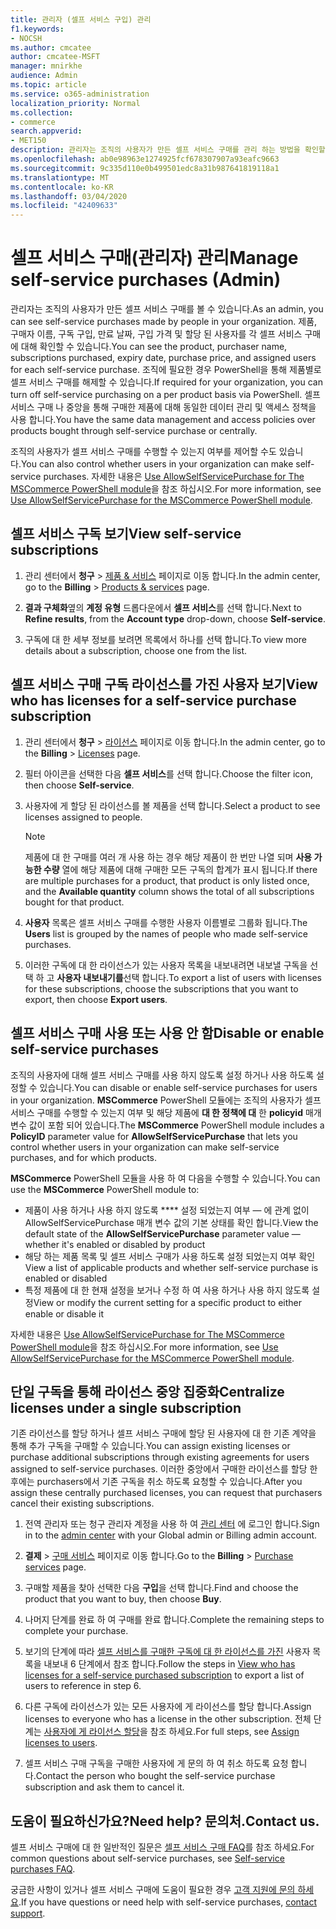 ```yaml
---
title: 관리자 (셀프 서비스 구입) 관리
f1.keywords:
- NOCSH
ms.author: cmcatee
author: cmcatee-MSFT
manager: mnirkhe
audience: Admin
ms.topic: article
ms.service: o365-administration
localization_priority: Normal
ms.collection:
- commerce
search.appverid:
- MET150
description: 관리자는 조직의 사용자가 만든 셀프 서비스 구매를 관리 하는 방법을 확인할 수 있습니다.
ms.openlocfilehash: ab0e98963e1274925fcf678307907a93eafc9663
ms.sourcegitcommit: 9c335d110e0b499501edc8a31b987641819118a1
ms.translationtype: MT
ms.contentlocale: ko-KR
ms.lasthandoff: 03/04/2020
ms.locfileid: "42409633"
---
```

# <a name="manage-self-service-purchases-admin"></a><span data-ttu-id="2da6b-103">셀프 서비스 구매(관리자) 관리</span><span class="sxs-lookup"><span data-stu-id="2da6b-103">Manage self-service purchases (Admin)</span></span>

<span data-ttu-id="2da6b-104">관리자는 조직의 사용자가 만든 셀프 서비스 구매를 볼 수 있습니다.</span><span class="sxs-lookup"><span data-stu-id="2da6b-104">As an admin, you can see self-service purchases made by people in your organization.</span></span> <span data-ttu-id="2da6b-105">제품, 구매자 이름, 구독 구입, 만료 날짜, 구입 가격 및 할당 된 사용자를 각 셀프 서비스 구매에 대해 확인할 수 있습니다.</span><span class="sxs-lookup"><span data-stu-id="2da6b-105">You can see the product, purchaser name, subscriptions purchased, expiry date, purchase price, and assigned users for each self-service purchase.</span></span> <span data-ttu-id="2da6b-106">조직에 필요한 경우 PowerShell을 통해 제품별로 셀프 서비스 구매를 해제할 수 있습니다.</span><span class="sxs-lookup"><span data-stu-id="2da6b-106">If required for your organization, you can turn off self-service purchasing on a per product basis via PowerShell.</span></span> <span data-ttu-id="2da6b-107">셀프 서비스 구매 나 중앙을 통해 구매한 제품에 대해 동일한 데이터 관리 및 액세스 정책을 사용 합니다.</span><span class="sxs-lookup"><span data-stu-id="2da6b-107">You have the same data management and access policies over products bought through self-service purchase or centrally.</span></span>

<span data-ttu-id="2da6b-108">조직의 사용자가 셀프 서비스 구매를 수행할 수 있는지 여부를 제어할 수도 있습니다.</span><span class="sxs-lookup"><span data-stu-id="2da6b-108">You can also control whether users in your organization can make self-service purchases.</span></span> <span data-ttu-id="2da6b-109">자세한 내용은 [Use AllowSelfServicePurchase for The MSCommerce PowerShell module](allowselfservicepurchase-powershell.md)을 참조 하십시오.</span><span class="sxs-lookup"><span data-stu-id="2da6b-109">For more information, see [Use AllowSelfServicePurchase for the MSCommerce PowerShell module](allowselfservicepurchase-powershell.md).</span></span>

## <a name="view-self-service-subscriptions"></a><span data-ttu-id="2da6b-110">셀프 서비스 구독 보기</span><span class="sxs-lookup"><span data-stu-id="2da6b-110">View self-service subscriptions</span></span>

1. <span data-ttu-id="2da6b-111">관리 센터에서 **청구** > <a href="https://go.microsoft.com/fwlink/p/?linkid=842054" target="_blank">제품 & 서비스</a> 페이지로 이동 합니다.</span><span class="sxs-lookup"><span data-stu-id="2da6b-111">In the admin center, go to the **Billing** > <a href="https://go.microsoft.com/fwlink/p/?linkid=842054" target="_blank">Products & services</a> page.</span></span>

2. <span data-ttu-id="2da6b-112">**결과 구체화**옆의 **계정 유형** 드롭다운에서 **셀프 서비스**를 선택 합니다.</span><span class="sxs-lookup"><span data-stu-id="2da6b-112">Next to **Refine results**, from the **Account type** drop-down, choose **Self-service**.</span></span>

3. <span data-ttu-id="2da6b-113">구독에 대 한 세부 정보를 보려면 목록에서 하나를 선택 합니다.</span><span class="sxs-lookup"><span data-stu-id="2da6b-113">To view more details about a subscription, choose one from the list.</span></span>

## <a name="view-who-has-licenses-for-a-self-service-purchase-subscription"></a><span data-ttu-id="2da6b-114">셀프 서비스 구매 구독 라이선스를 가진 사용자 보기</span><span class="sxs-lookup"><span data-stu-id="2da6b-114">View who has licenses for a self-service purchase subscription</span></span>

1. <span data-ttu-id="2da6b-115">관리 센터에서 **청구** > <a href="https://go.microsoft.com/fwlink/p/?linkid=842264" target="_blank">라이선스</a> 페이지로 이동 합니다.</span><span class="sxs-lookup"><span data-stu-id="2da6b-115">In the admin center, go to the **Billing** > <a href="https://go.microsoft.com/fwlink/p/?linkid=842264" target="_blank">Licenses</a> page.</span></span>

2. <span data-ttu-id="2da6b-116">필터 아이콘을 선택한 다음 **셀프 서비스**를 선택 합니다.</span><span class="sxs-lookup"><span data-stu-id="2da6b-116">Choose the filter icon, then choose **Self-service**.</span></span>

3. <span data-ttu-id="2da6b-117">사용자에 게 할당 된 라이선스를 볼 제품을 선택 합니다.</span><span class="sxs-lookup"><span data-stu-id="2da6b-117">Select a product to see licenses assigned to people.</span></span>

    > [!NOTE]
    > <span data-ttu-id="2da6b-118">제품에 대 한 구매를 여러 개 사용 하는 경우 해당 제품이 한 번만 나열 되며 **사용 가능한 수량** 열에 해당 제품에 대해 구매한 모든 구독의 합계가 표시 됩니다.</span><span class="sxs-lookup"><span data-stu-id="2da6b-118">If there are multiple purchases for a product, that product is only listed once, and the **Available quantity** column shows the total of all subscriptions bought for that product.</span></span>

4. <span data-ttu-id="2da6b-119">**사용자** 목록은 셀프 서비스 구매를 수행한 사용자 이름별로 그룹화 됩니다.</span><span class="sxs-lookup"><span data-stu-id="2da6b-119">The **Users** list is grouped by the names of people who made self-service purchases.</span></span>

5. <span data-ttu-id="2da6b-120">이러한 구독에 대 한 라이선스가 있는 사용자 목록을 내보내려면 내보낼 구독을 선택 하 고 **사용자 내보내기를**선택 합니다.</span><span class="sxs-lookup"><span data-stu-id="2da6b-120">To export a list of users with licenses for these subscriptions, choose the subscriptions that you want to export, then choose **Export users**.</span></span>

## <a name="disable-or-enable-self-service-purchases"></a><span data-ttu-id="2da6b-121">셀프 서비스 구매 사용 또는 사용 안 함</span><span class="sxs-lookup"><span data-stu-id="2da6b-121">Disable or enable self-service purchases</span></span>

<span data-ttu-id="2da6b-122">조직의 사용자에 대해 셀프 서비스 구매를 사용 하지 않도록 설정 하거나 사용 하도록 설정할 수 있습니다.</span><span class="sxs-lookup"><span data-stu-id="2da6b-122">You can disable or enable self-service purchases for users in your organization.</span></span> <span data-ttu-id="2da6b-123">**MSCommerce** PowerShell 모듈에는 조직의 사용자가 셀프 서비스 구매를 수행할 수 있는지 여부 및 해당 제품에 **대 한 정책에 대** 한 **policyid** 매개 변수 값이 포함 되어 있습니다.</span><span class="sxs-lookup"><span data-stu-id="2da6b-123">The **MSCommerce** PowerShell module includes a **PolicyID** parameter value for **AllowSelfServicePurchase** that lets you control whether users in your organization can make self-service purchases, and for which products.</span></span>

<span data-ttu-id="2da6b-124">**MSCommerce** PowerShell 모듈을 사용 하 여 다음을 수행할 수 있습니다.</span><span class="sxs-lookup"><span data-stu-id="2da6b-124">You can use the **MSCommerce** PowerShell module to:</span></span>

- <span data-ttu-id="2da6b-125">제품이 사용 하거나 사용 하지 않도록 \*\*\*\* 설정 되었는지 여부 &mdash; 에 관계 없이 AllowSelfServicePurchase 매개 변수 값의 기본 상태를 확인 합니다.</span><span class="sxs-lookup"><span data-stu-id="2da6b-125">View the default state of the **AllowSelfServicePurchase** parameter value &mdash; whether it's enabled or disabled by product</span></span>
- <span data-ttu-id="2da6b-126">해당 하는 제품 목록 및 셀프 서비스 구매가 사용 하도록 설정 되었는지 여부 확인</span><span class="sxs-lookup"><span data-stu-id="2da6b-126">View a list of applicable products and whether self-service purchase is enabled or disabled</span></span>
- <span data-ttu-id="2da6b-127">특정 제품에 대 한 현재 설정을 보거나 수정 하 여 사용 하거나 사용 하지 않도록 설정</span><span class="sxs-lookup"><span data-stu-id="2da6b-127">View or modify the current setting for a specific product to either enable or disable it</span></span>

<span data-ttu-id="2da6b-128">자세한 내용은 [Use AllowSelfServicePurchase for The MSCommerce PowerShell module](allowselfservicepurchase-powershell.md)을 참조 하십시오.</span><span class="sxs-lookup"><span data-stu-id="2da6b-128">For more information, see [Use AllowSelfServicePurchase for the MSCommerce PowerShell module](allowselfservicepurchase-powershell.md).</span></span>

## <a name="centralize-licenses-under-a-single-subscription"></a><span data-ttu-id="2da6b-129">단일 구독을 통해 라이선스 중앙 집중화</span><span class="sxs-lookup"><span data-stu-id="2da6b-129">Centralize licenses under a single subscription</span></span>

<span data-ttu-id="2da6b-130">기존 라이선스를 할당 하거나 셀프 서비스 구매에 할당 된 사용자에 대 한 기존 계약을 통해 추가 구독을 구매할 수 있습니다.</span><span class="sxs-lookup"><span data-stu-id="2da6b-130">You can assign existing licenses or purchase additional subscriptions through existing agreements for users assigned to self-service purchases.</span></span> <span data-ttu-id="2da6b-131">이러한 중앙에서 구매한 라이선스를 할당 한 후에는 purchasers에서 기존 구독을 취소 하도록 요청할 수 있습니다.</span><span class="sxs-lookup"><span data-stu-id="2da6b-131">After you assign these centrally purchased licenses, you can request that purchasers cancel their existing subscriptions.</span></span>

1. <span data-ttu-id="2da6b-132">전역 관리자 또는 청구 관리자 계정을 사용 하 여 <a href="https://go.microsoft.com/fwlink/p/?linkid=2024339" target="_blank">관리 센터</a> 에 로그인 합니다.</span><span class="sxs-lookup"><span data-stu-id="2da6b-132">Sign in to the <a href="https://go.microsoft.com/fwlink/p/?linkid=2024339" target="_blank">admin center</a> with your Global admin or Billing admin account.</span></span>

2. <span data-ttu-id="2da6b-133">**결제** > <a href="https://go.microsoft.com/fwlink/p/?linkid=868433" target="_blank">구매 서비스</a> 페이지로 이동 합니다.</span><span class="sxs-lookup"><span data-stu-id="2da6b-133">Go to the **Billing** > <a href="https://go.microsoft.com/fwlink/p/?linkid=868433" target="_blank">Purchase services</a> page.</span></span>

3. <span data-ttu-id="2da6b-134">구매할 제품을 찾아 선택한 다음 **구입**을 선택 합니다.</span><span class="sxs-lookup"><span data-stu-id="2da6b-134">Find and choose the product that you want to buy, then choose **Buy**.</span></span>

4. <span data-ttu-id="2da6b-135">나머지 단계를 완료 하 여 구매를 완료 합니다.</span><span class="sxs-lookup"><span data-stu-id="2da6b-135">Complete the remaining steps to complete your purchase.</span></span>

5. <span data-ttu-id="2da6b-136">보기의 단계에 따라 [셀프 서비스를 구매한 구독에 대 한 라이선스를 가진](#view-who-has-licenses-for-a-self-service-purchase-subscription) 사용자 목록을 내보내 6 단계에서 참조 합니다.</span><span class="sxs-lookup"><span data-stu-id="2da6b-136">Follow the steps in [View who has licenses for a self-service purchased subscription](#view-who-has-licenses-for-a-self-service-purchase-subscription) to export a list of users to reference in step 6.</span></span>

6. <span data-ttu-id="2da6b-137">다른 구독에 라이선스가 있는 모든 사용자에 게 라이선스를 할당 합니다.</span><span class="sxs-lookup"><span data-stu-id="2da6b-137">Assign licenses to everyone who has a license in the other subscription.</span></span> <span data-ttu-id="2da6b-138">전체 단계는 [사용자에 게 라이선스 할당](../../admin/manage/assign-licenses-to-users.md)을 참조 하세요.</span><span class="sxs-lookup"><span data-stu-id="2da6b-138">For full steps, see [Assign licenses to users](../../admin/manage/assign-licenses-to-users.md).</span></span>

7. <span data-ttu-id="2da6b-139">셀프 서비스 구매 구독을 구매한 사용자에 게 문의 하 여 취소 하도록 요청 합니다.</span><span class="sxs-lookup"><span data-stu-id="2da6b-139">Contact the person who bought the self-service purchase subscription and ask them to cancel it.</span></span>

## <a name="need-help-contact-us"></a><span data-ttu-id="2da6b-140">도움이 필요하신가요?</span><span class="sxs-lookup"><span data-stu-id="2da6b-140">Need help?</span></span> <span data-ttu-id="2da6b-141">문의처.</span><span class="sxs-lookup"><span data-stu-id="2da6b-141">Contact us.</span></span>

<span data-ttu-id="2da6b-142">셀프 서비스 구매에 대 한 일반적인 질문은 [셀프 서비스 구매 FAQ](self-service-purchase-faq.md)를 참조 하세요.</span><span class="sxs-lookup"><span data-stu-id="2da6b-142">For common questions about self-service purchases, see [Self-service purchases FAQ](self-service-purchase-faq.md).</span></span>

<span data-ttu-id="2da6b-143">궁금한 사항이 있거나 셀프 서비스 구매에 도움이 필요한 경우 [고객 지원에 문의 하세요](../../admin/contact-support-for-business-products.md).</span><span class="sxs-lookup"><span data-stu-id="2da6b-143">If you have questions or need help with self-service purchases, [contact support](../../admin/contact-support-for-business-products.md).</span></span>
